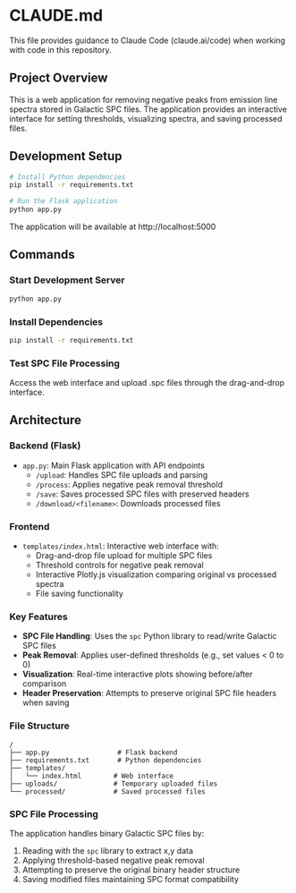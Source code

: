 # CLAUDE.md

This file provides guidance to Claude Code (claude.ai/code) when working with code in this repository.

## Project Overview

This is a web application for removing negative peaks from emission line spectra stored in Galactic SPC files. The application provides an interactive interface for setting thresholds, visualizing spectra, and saving processed files.

## Development Setup

```bash
# Install Python dependencies
pip install -r requirements.txt

# Run the Flask application
python app.py
```

The application will be available at http://localhost:5000

## Commands

### Start Development Server
```bash
python app.py
```

### Install Dependencies
```bash
pip install -r requirements.txt
```

### Test SPC File Processing
Access the web interface and upload .spc files through the drag-and-drop interface.

## Architecture

### Backend (Flask)
- `app.py`: Main Flask application with API endpoints
  - `/upload`: Handles SPC file uploads and parsing
  - `/process`: Applies negative peak removal threshold
  - `/save`: Saves processed SPC files with preserved headers
  - `/download/<filename>`: Downloads processed files

### Frontend
- `templates/index.html`: Interactive web interface with:
  - Drag-and-drop file upload for multiple SPC files
  - Threshold controls for negative peak removal
  - Interactive Plotly.js visualization comparing original vs processed spectra
  - File saving functionality

### Key Features
- **SPC File Handling**: Uses the `spc` Python library to read/write Galactic SPC files
- **Peak Removal**: Applies user-defined thresholds (e.g., set values < 0 to 0)
- **Visualization**: Real-time interactive plots showing before/after comparison
- **Header Preservation**: Attempts to preserve original SPC file headers when saving

### File Structure
```
/
├── app.py                 # Flask backend
├── requirements.txt       # Python dependencies
├── templates/
│   └── index.html        # Web interface
├── uploads/              # Temporary uploaded files
└── processed/            # Saved processed files
```

### SPC File Processing
The application handles binary Galactic SPC files by:
1. Reading with the `spc` library to extract x,y data
2. Applying threshold-based negative peak removal
3. Attempting to preserve the original binary header structure
4. Saving modified files maintaining SPC format compatibility